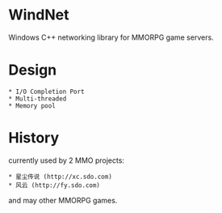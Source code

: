 WindNet
=======

Windows C++ networking library for MMORPG game servers.


Design
===
    * I/O Completion Port
    * Multi-threaded
    * Memory pool

    
History
===
currently used by 2 MMO projects:

    * 星尘传说 (http://xc.sdo.com)
    * 风云 (http://fy.sdo.com)
    
and may other MMORPG games.

